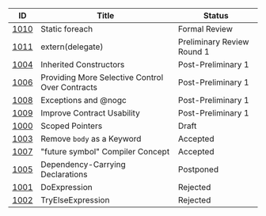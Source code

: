 |                  ID|                           Title|  Status|
|--------------------|--------------------------------|--------|
|[1010](./DIP1010.md)|                  Static foreach|Formal Review|
|[1011](./DIP1011.md)|                extern(delegate)|Preliminary Review Round 1|
|[1004](./DIP1004.md)|          Inherited Constructors|Post-Preliminary 1|
|[1006](./DIP1006.md)|Providing More Selective Control Over Contracts|Post-Preliminary 1|
|[1008](./DIP1008.md)|            Exceptions and @nogc|Post-Preliminary 1|
|[1009](./DIP1009.md)|      Improve Contract Usability|Post-Preliminary 1|
|[1000](./DIP1000.md)|                 Scoped Pointers|Draft|
|[1003](./DIP1003.md)|      Remove `body` as a Keyword|Accepted|
|[1007](./DIP1007.md)|"future symbol" Compiler Concept|Accepted|
|[1005](./DIP1005.md)|Dependency-Carrying Declarations|Postponed|
|[1001](./DIP1001.md)|                    DoExpression|Rejected|
|[1002](./DIP1002.md)|               TryElseExpression|Rejected|
